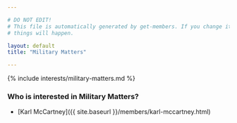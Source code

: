 ```yaml
---

# DO NOT EDIT!
# This file is automatically generated by get-members. If you change it, bad
# things will happen.

layout: default
title: "Military Matters"

---
```


{% include interests/military-matters.md %}

### Who is interested in Military Matters?


* [Karl McCartney]({{ site.baseurl }}/members/karl-mccartney.html)
